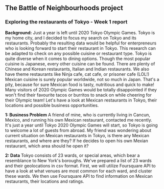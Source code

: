 ## The Battle of Neighbourhoods project

### Exploring the restaurants of Tokyo - Week 1 report

**Background:**
Just a year is left until 2020 Tokyo Olympic Games. Tokyo is my home city, and I decided to focus my search on Tokyo and its restaurants. Probably the resulting data would be helpful for enterpreneurs who is looking forward to start their restaurant in Tokyo. This research can be adapted to check on any possible cuisine or restaurant type.
Tokyo is quite diverse when it comes to dining options. Though the most popular cuisine is Japanese, every other cuisine can be found. There are plenty of Chinese and Korean restaurants, Italian and Indian restaurants. We also have theme restaurants like Ninja cafe, cat cafe, or prisoner cafe (LOL!)
Mexican cuisine is surely popular worldwide, not so much in Japan. That's a pity, because for sure Mexican food is tasty, nutritious and quick to make! Many visitors of 2020 Olympic Games would be totally disappointed if they won't find their favourite tacos or burritos to snack on while cheering  for their Olympic team! Let's have a look at Mexican restaurants in Tokyo, their locations and possible business opportunities.


**1: Business Problem**
A friend of mine, who is currently living in Cancun, Mexico, and running his own Mexican restaurant, contacted me recently. It's just a year until Tokyo 2020 Olympic Games will start, so Tokyo is going to welcome a lot of guests from abroad. My friend was wondering about current situation on Mexican restaurants in Tokyo, is there any Mexican restaurants, and where are they? If he decides to open his own Mexian restaurant, which area should he open it? 

**2: Data**
Tokyo consists of 23 wards, or special areas, which bear a resemblance to New York's boroughs. We've prepared a list of 23 wards and their geolocations in csv format.
First, we will utilize Foursquare API to have a look at what venues are most common for each ward, and cluster these wards. We then use Foursquare API to find information on Mexican restaurants, their locations and ratings.
